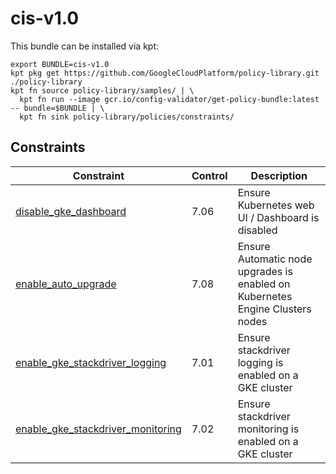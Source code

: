 # cis-v1.0

This bundle can be installed via kpt:

```
export BUNDLE=cis-v1.0
kpt pkg get https://github.com/GoogleCloudPlatform/policy-library.git ./policy-library
kpt fn source policy-library/samples/ | \
  kpt fn run --image gcr.io/config-validator/get-policy-bundle:latest -- bundle=$BUNDLE | \
  kpt fn sink policy-library/policies/constraints/
```

## Constraints

| Constraint                                                                                | Control | Description                                                                   |
| ----------------------------------------------------------------------------------------- | ------- | ----------------------------------------------------------------------------- |
| [disable_gke_dashboard](../../samples/gke_dashboard_disable.yaml)                         | 7.06    | Ensure Kubernetes web UI / Dashboard is disabled                              |
| [enable_auto_upgrade](../../samples/gke_node_pool_auto_upgrade.yaml)                      | 7.08    | Ensure Automatic node upgrades is enabled on Kubernetes Engine Clusters nodes |
| [enable_gke_stackdriver_logging](../../samples/gke_enable_stackdriver_logging.yaml)       | 7.01    | Ensure stackdriver logging is enabled on a GKE cluster                        |
| [enable_gke_stackdriver_monitoring](../../samples/gke_enable_stackdriver_monitoring.yaml) | 7.02    | Ensure stackdriver monitoring is enabled on a GKE cluster                     |

